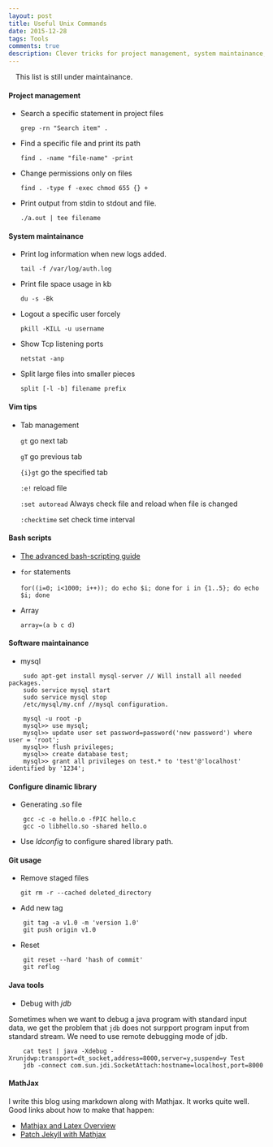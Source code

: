 ```yaml
---
layout: post
title: Useful Unix Commands
date: 2015-12-28 
tags: Tools
comments: true
description: Clever tricks for project management, system maintainance, team works and so on. I see these as my <i>Swiss Knife</i>
---
```


&emsp;This list is still under maintainance. 

#### Project management

* Search a specific statement in project files

	`grep -rn "Search item" . `  

* Find a specific file and print its path

	`find . -name "file-name" -print` 

* Change permissions only on files

    `find . -type f -exec chmod 655 {} +`

* Print output from stdin to stdout and file.

	`./a.out | tee filename`

#### System maintainance

* Print log information when new logs added.

	`tail -f /var/log/auth.log `

* Print file space usage in kb

	`du -s -Bk`

* Logout a specific user forcely

	`pkill -KILL -u username`
 
* Show Tcp listening ports
	
    `netstat -anp`

* Split large files into smaller pieces

    `split [-l -b] filename prefix`

#### Vim tips

* Tab management

	`gt` go next tab

	`gT` go previous tab

	`{i}gt` go the specified tab

	`:e!` reload file

	`:set autoread` Always check file and reload when file is changed

	`:checktime` set check time interval

#### Bash scripts

*	[The advanced bash-scripting guide](http://www.tldp.org/LDP/abs/html/)

* `for` statements

    `for((i=0; i<1000; i++)); do echo $i; done`
    `for i in {1..5}; do echo $i; done`

* Array

    `array=(a b c d)`

#### Software maintainance

*	mysql

```
	sudo apt-get install mysql-server // Will install all needed packages.` 
	sudo service mysql start
	sudo service mysql stop
	/etc/mysql/my.cnf //mysql configuration.

	mysql -u root -p 
	mysql>> use mysql;
	mysql>> update user set password=password('new password') where user = 'root';
	mysql>> flush privileges;
	mysql>> create database test;
	mysql>> grant all privileges on test.* to 'test'@'localhost' identified by '1234';
```

#### Configure dinamic library

* Generating .so file

```
	gcc -c -o hello.o -fPIC hello.c
	gcc -o libhello.so -shared hello.o
```

* Use <i>ldconfig</i> to configure shared library path.

#### Git usage

* Remove staged files

	`git rm -r --cached deleted_directory`
  
* Add new tag

```
	git tag -a v1.0 -m 'version 1.0'
    git push origin v1.0
```

* Reset

```
	git reset --hard 'hash of commit'
    git reflog
```

#### Java tools

* Debug with <i>jdb</i> 

Sometimes when we want to debug a java program with standard input data, we get the problem that `jdb` does not surpport program input from standard stream. We need to use remote debugging mode of jdb.

```
	cat test | java -Xdebug -Xrunjdwp:transport=dt_socket,address=8000,server=y,suspend=y Test 
    jdb -connect com.sun.jdi.SocketAttach:hostname=localhost,port=8000
```

#### MathJax

I write this blog using markdown along with Mathjax. It works quite well. Good links about how to make that happen:
* [Mathjax and Latex Overview](http://mlworks.cn/posts/introduction-to-mathjax-and-latex-expression/)
* [Patch Jekyll with Mathjax](http://gastonsanchez.com/opinion/2014/02/16/Mathjax-with-jekyll)
	




